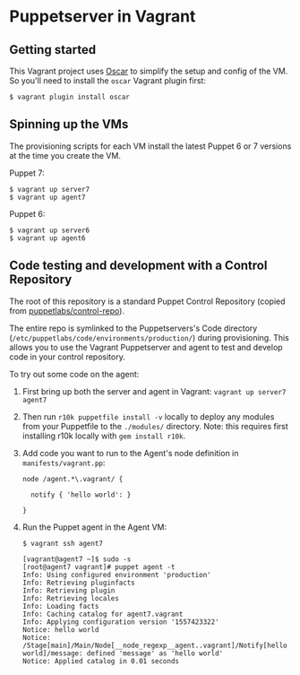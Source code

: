 # Puppetserver in Vagrant

## Getting started

This Vagrant project uses [Oscar](https://github.com/oscar-stack/oscar) to simplify the setup and config of the VM. So you'll need to install the `oscar` Vagrant plugin first:
```
$ vagrant plugin install oscar
```

## Spinning up the VMs

The provisioning scripts for each VM install the latest Puppet 6 or 7 versions at the time you create the VM.

Puppet 7:
```
$ vagrant up server7
$ vagrant up agent7
```

Puppet 6:
```
$ vagrant up server6
$ vagrant up agent6
```

## Code testing and development with a Control Repository

The root of this repository is a standard Puppet Control Repository (copied
from [puppetlabs/control-repo](https://github.com/puppetlabs/control-repo)).

The entire repo is symlinked to the Puppetservers's Code directory
(`/etc/puppetlabs/code/environments/production/`) during provisioning. This
allows you to use the Vagrant Puppetserver and agent to test and develop code
in your control repository.

To try out some code on the agent:
1. First bring up both the server and agent in Vagrant: `vagrant up server7 agent7`
1. Then run `r10k puppetfile install -v` locally to deploy any modules from your Puppetfile to the `./modules/` directory. Note: this requires first installing r10k locally with `gem install r10k`.
1. Add code you want to run to the Agent's node definition in `manifests/vagrant.pp`:

    ```puppet
    node /agent.*\.vagrant/ {

      notify { 'hello world': }

    }
    ```

1.  Run the Puppet agent in the Agent VM:

    ```
    $ vagrant ssh agent7

    [vagrant@agent7 ~]$ sudo -s
    [root@agent7 vagrant]# puppet agent -t
    Info: Using configured environment 'production'
    Info: Retrieving pluginfacts
    Info: Retrieving plugin
    Info: Retrieving locales
    Info: Loading facts
    Info: Caching catalog for agent7.vagrant
    Info: Applying configuration version '1557423322'
    Notice: hello world
    Notice: /Stage[main]/Main/Node[__node_regexp__agent..vagrant]/Notify[hello world]/message: defined 'message' as 'hello world'
    Notice: Applied catalog in 0.01 seconds
    ```

